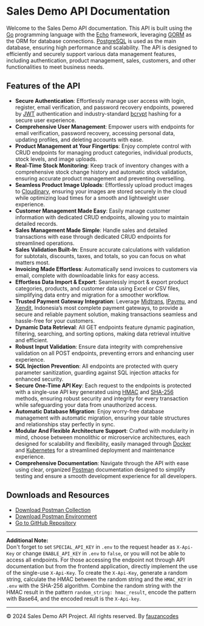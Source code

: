 # Sales Demo API Documentation

Welcome to the Sales Demo API documentation. This API is built using the [Go](https://go.dev/) programming language with the [Echo](https://echo.labstack.com/) framework, leveraging [GORM](https://gorm.io/) as the ORM for database connections. [PostgreSQL](https://www.postgresql.org/) is used as the main database, ensuring high performance and scalability. The API is designed to efficiently and securely support various data management features, including authentication, product management, sales, customers, and other functionalities to meet business needs.

## Features of the API

- **Secure Authentication**: Effortlessly manage user access with login, register, email verification, and password recovery endpoints, powered by [JWT](https://jwt.io/) authentication and industry-standard [bcrypt](https://en.wikipedia.org/wiki/Bcrypt) hashing for a secure user experience.
- **Comprehensive User Management**: Empower users with endpoints for email verification, password recovery, accessing personal data, updating profiles, and deleting accounts with ease.
- **Product Management at Your Fingertips**: Enjoy complete control with CRUD endpoints for managing product categories, individual products, stock levels, and image uploads.
- **Real-Time Stock Monitoring**: Keep track of inventory changes with a comprehensive stock change history and automatic stock validation, ensuring accurate product management and preventing overselling.
- **Seamless Product Image Uploads**: Effortlessly upload product images to [Cloudinary](https://cloudinary.com/), ensuring your images are stored securely in the cloud while optimizing load times for a smooth and lightweight user experience.
- **Customer Management Made Easy**: Easily manage customer information with dedicated CRUD endpoints, allowing you to maintain detailed records.
- **Sales Management Made Simple**: Handle sales and detailed transactions with ease through dedicated CRUD endpoints for streamlined operations.
- **Sales Validation Built-In**: Ensure accurate calculations with validation for subtotals, discounts, taxes, and totals, so you can focus on what matters most.
- **Invoicing Made Effortless**: Automatically send invoices to customers via email, complete with downloadable links for easy access.
- **Effortless Data Import & Export**: Seamlessly import & export product categories, products, and customer data using Excel or CSV files, simplifying data entry and migration for a smoother workflow.
- **Trusted Payment Gateway Integration**: Leverage [Midtrans](https://midtrans.com/), [IPaymu](https://ipaymu.com/), and [Xendit](https://www.xendit.co/), Indonesia’s most complete payment gateways, to provide a secure and reliable payment solution, making transactions seamless and hassle-free for your customers.
- **Dynamic Data Retrieval**: All GET endpoints feature dynamic pagination, filtering, searching, and sorting options, making data retrieval intuitive and efficient.
- **Robust Input Validation**: Ensure data integrity with comprehensive validation on all POST endpoints, preventing errors and enhancing user experience.
- **SQL Injection Prevention**: All endpoints are protected with query parameter sanitization, guarding against SQL injection attacks for enhanced security.
- **Secure One-Time API Key**: Each request to the endpoints is protected with a single-use API key generated using [HMAC](https://en.wikipedia.org/wiki/HMAC) and [SHA-256](https://en.wikipedia.org/wiki/SHA-2) methods, ensuring robust security and integrity for every transaction while safeguarding your data from unauthorized access.
- **Automatic Database Migration**: Enjoy worry-free database management with automatic migration, ensuring your table structures and relationships stay perfectly in sync.
- **Modular And Flexible Architecture Support**: Crafted with modularity in mind, choose between monolithic or microservice architectures, each designed for scalability and flexibility, easily managed through [Docker](https://www.docker.com/) and [Kubernetes](https://kubernetes.io/) for a streamlined deployment and maintenance experience.
- **Comprehensive Documentation**: Navigate through the API with ease using clear, organized [Postman](https://www.postman.com/) documentation designed to simplify testing and ensure a smooth development experience for all developers.

## Downloads and Resources

- [Download Postman Collection](./docs/Sale%20Demo%20API.postman_collection.json)
- [Download Postman Environment](./docs/Sales%20Demo%20API.postman_environment.json)
- [Go to GitHub Repository](https://github.com/fauzancodes/sales-demo-api)

---

**Additional Note:**  
Don't forget to set `SPECIAL_API_KEY` in `.env` to the request header as `X-Api-Key` or change `ENABLE_API_KEY` in `.env` to `false`, or you will not be able to access all endpoints. For those accessing the endpoint not through API documentation but from the frontend application, directly implement the use of the single-use `X-Api-Key`. To create the `X-Api-Key`, generate a random string, calculate the HMAC between the random string and the `HMAC_KEY` in `.env` with the SHA-256 algorithm. Combine the random string with the HMAC result in the pattern `random_string: hmac_result`, encode the pattern with Base64, and the encoded result is the `X-Api-key`.

---

&copy; 2024 Sales Demo API Project. All rights reserved. By [fauzancodes](https://fauzancodes.id/)
